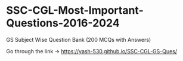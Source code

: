 # SSC-CGL-Most-Important-Questions-2016-2024
GS Subject Wise Question Bank (200 MCQs with Answers)

Go through the link -> https://yash-530.github.io/SSC-CGL-GS-Ques/
